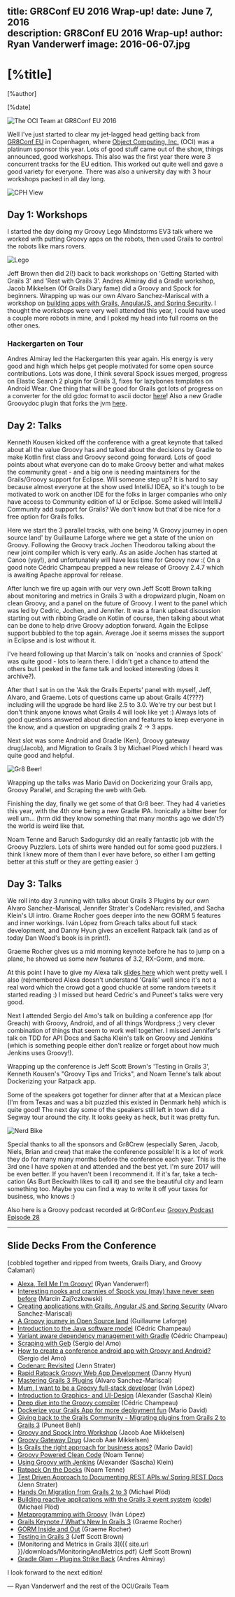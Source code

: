 title: GR8Conf EU 2016 Wrap-up!
date: June 7, 2016  
description: GR8Conf EU 2016 Wrap-up!
author: Ryan Vanderwerf
image: 2016-06-07.jpg   
---

# [%title]

[%author]

[%date] 

![The OCI Team at GR8Conf EU 2016](2016-06-07-img01.jpg)

Well I've just started to clear my jet-lagged head getting back from [GR8Conf EU](http://gr8conf.eu/) in Copenhagen, where [Object Computing, Inc.](https://objectcomputing.com/) (OCI) was a platinum sponsor this year. Lots of good stuff came out of the show, things announced, good workshops. This also was the first year there were 3 concurrent tracks for the EU edition. This worked out quite well and gave a good variety for everyone. There was also a university day with 3 hour workshops packed in all day long.

![CPH View](2016-06-07-img02.jpg)

## Day 1: Workshops

I started the day doing my Groovy Lego Mindstorms EV3 talk where we worked with putting Groovy apps on the robots, then used Grails to control the robots like mars rovers.

![Lego](2016-06-07-img03.jpg)

Jeff Brown then did 2(!) back to back workshops on 'Getting Started with Grails 3' and 'Rest with Grails 3'. Andres Almiray did a Gradle workshop, Jacob Mikkelsen (Of Grails Diary fame) did a Groovy and Spock for beginners. Wrapping up was our own Alvaro Sanchez-Mariscal with a workshop on [building apps with Grails, AngularJS, and Spring Security](http://alvarosanchez.github.io/grails-angularjs-springsecurity-workshop/ "Building Apps with Grails"). I thought the workshops were very well attended this year, I could have used a couple more robots in mine, and I poked my head into full rooms on the other ones.

### Hackergarten on Tour

Andres Almiray led the Hackergarten this year again. His energy is very good and high which helps get people motivated for some open source contributions. Lots was done, I think several Spock issues merged, progress on Elastic Search 2 plugin for Grails 3, fixes for lazybones templates on Android Wear. One thing that will be good for Grails got lots of progress on a converter for the old gdoc format to ascii doctor [here](https://t.co/NA41R1DUjM)! Also a new Gradle Groovydoc plugin that forks the jvm [here](https://t.co/EsFOyuVx7n).

## Day 2: Talks

Kenneth Kousen kicked off the conference with a great keynote that talked about all the value Groovy has and talked about the decisions by Gradle to make Kotlin first class and Groovy second going forward. Lots of good points about what everyone can do to make Groovy better and what makes the community great - and a big one is needing maintainers for the Grails/Groovy support for Eclipse. Will someone step up? It is hard to say because almost everyone at the show used IntelliJ IDEA, so it's tough to be motivated to work on another IDE for the folks in larger companies who only have access to Community edition of IJ or Eclipse. Some asked will IntelliJ Community add support for Grails? We don't know but that'd be nice for a free option for Grails folks.

Here we start the 3 parallel tracks, with one being 'A Groovy journey in open source land' by Guillaume Laforge where we get a state of the union on Groovy. Following the Groovy track Jochen Theodorou talking about the new joint compiler which is very early. As an aside Jochen has started at Canoo (yay!), and unfortunately will have less time for Groovy now :( On a good note Cédric Champeau prepped a new release of Groovy 2.4.7 which is awaiting Apache approval for release.

After lunch we fire up again with our very own Jeff Scott Brown talking about monitoring and metrics in Grails 3 with a dropwizard plugin, Noam on clean Groovy, and a panel on the future of Groovy. I went to the panel which was led by Cedric, Jochen, and Jennifer. It was a frank upbeat discussion starting out with ribbing Gradle on Kotlin of course, then talking about what can be done to help drive Groovy adoption forward. Again the Eclipse support bubbled to the top again. Average Joe it seems misses the support in Eclipse and is lost without it.

I've heard following up that Marcin's talk on 'nooks and crannies of Spock' was quite good - lots to learn there. I didn't get a chance to attend the others but I peeked in the fame talk and looked interesting (does it archive?).

After that I sat in on the 'Ask the Grails Experts' panel with myself, Jeff, Alvaro, and Graeme. Lots of questions came up about Grails 4(????) including will the upgrade be hard like 2.5 to 3.0\. We're try our best but I don't think anyone knows what Grails 4 will look like yet :) Always lots of good questions answered about direction and features to keep everyone in the know, and a question on upgrading grails 2 -> 3 apps.

Next slot was some Android and Gradle (Ken), Groovy gateway drug(Jacob), and Migration to Grails 3 by Michael Ploed which I heard was quite good and helpful.

![Gr8 Beer!](2016-06-07-img04.jpg)

Wrapping up the talks was Mario David on Dockerizing your Grails app, Groovy Parallel, and Scraping the web with Geb.

Finishing the day, finally we get some of that Gr8 beer. They had 4 varieties this year, with the 4th one being a new Gradle IPA. Ironically a bitter beer for well um... (hrm did they know something that many months ago we didn't?) the world is weird like that.

Noam Tenne and Baruch Sadogursky did an really fantastic job with the Groovy Puzzlers. Lots of shirts were handed out for some good puzzlers. I think I knew more of them than I ever have before, so either I am getting better at this stuff or they are getting easier :)

## Day 3: Talks

We roll into day 3 running with talks about Grails 3 Plugins by our own Alvaro Sanchez-Mariscal, Jennifer Strater's CodeNarc revisited, and Sacha Klein's UI intro. Grame Rocher goes deeper into the new GORM 5 features and inner workings. Iván López from Greach talks about full stack development, and Danny Hyun gives an excellent Ratpack talk (and as of today Dan Wood's book is in print!).

Graeme Rocher gives us a mid morning keynote before he has to jump on a plane, he showed us some new features of 3.2, RX-Gorm, and more.

At this point I have to give my Alexa talk [slides here](https://speakerdeck.com/rvanderwerf/alexa-tell-me-im-groovy-gr8conf-dot-eu-2016) which went pretty well. I also (re)membered Alexa doesn't understand 'Grails' well since it's not a real word which the crowd got a good chuckle at some random tweets it started reading :) I missed but heard Cedric's and Puneet's talks were very good.

Next I attended Sergio del Amo's talk on building a conference app (for Greach) with Groovy, Android, and of all things Wordpress ;) very clever combination of things that seem to work well together. I missed Jennifer's talk on TDD for API Docs and Sacha Klein's talk on Groovy and Jenkins (which is something people either don't realize or forget about how much Jenkins uses Groovy!).

Wrapping up the conference is Jeff Scott Brown's 'Testing in Grails 3', Kenneth Kousen's "Groovy Tips and Tricks", and Noam Tenne's talk about Dockerizing your Ratpack app.

Some of the speakers got together for dinner after that at a Mexican place (I'm from Texas and was a bit puzzled this existed in Denmark heh) which is quite good! The next day some of the speakers still left in town did a Segway tour around the city. It looks geeky as heck, but it was pretty fun.

![Nerd Bike](2016-06-07-img05.jpg)

Special thanks to all the sponsors and Gr8Crew (especially Søren, Jacob, Niels, Brian and crew) that make the conference possible! It is a lot of work they do for many many months before the conference each year. This is the 3rd one I have spoken at and attended and the best yet. I'm sure 2017 will be even better. If you haven't been I recommend it. If it's far, take a tech-cation (As Burt Beckwith likes to call it) and see the beautiful city and learn something too. Maybe you can find a way to write it off your taxes for business, who knows :)

Also here is a Groovy podcast recorded at Gr8Conf.eu: [Groovy Podcast Episode 28](https://www.youtube.com/watch?v=Sj9P6_jT9R8)

***

## Slide Decks From the Conference

(cobbled together and ripped from tweets, Grails Diary, and Groovy Calamari)

*   [Alexa, Tell Me I'm Groovy!](https://speakerdeck.com/rvanderwerf/alexa-tell-me-im-groovy-gr8conf-dot-eu-2016) (Ryan Vanderwerf)
*   [Interesting nooks and crannies of Spock you (may) have never seen before](https://speakerdeck.com/szpak/interesting-nooks-and-crannies-of-spock-you-may-have-never-seen-before) (Marcin Zaj?czkowski)
*   [Creating applications with Grails, Angular JS and Spring Security](http://www.slideshare.net/alvarosanchezmariscal/creating-applications-with-grails-angular-js-and-spring-security-62646073) (Alvaro Sanchez-Mariscal)
*   [A Groovy journey in Open Source land](https://speakerdeck.com/glaforge/a-groovy-journey-in-open-source-land) (Guillaume Laforge)
*   [Introduction to the Java software model](http://melix.github.io/gr8conf2016-intro-software-model/#/) (Cédric Champeau)
*   [Variant aware dependency management with Gradle](http://melix.github.io/gr8conf2016-variant-aware-dep-mgmt/#/) (Cédric Champeau)
*   [Scraping with Geb](https://speakerdeck.com/sdelamo/scraping-with-geb) (Sergio del Amo)
*   [How to create a conference android app with Groovy and Android?](https://t.co/2GsyZuq2h8) (Sergio del Amo)
*   [Codenarc Revisited](https://speakerdeck.com/jlstrater/codenarc-revisited-gr8conf-eu-2016) (Jenn Strater)
*   [Rapid Ratpack Groovy Web App Development](https://danhyun.github.io/2016-gr8confeu-rapid-ratpack-groovy/#implementing_individual_todo_chain) (Danny Hyun)
*   [Mastering Grails 3 Plugins](http://www.slideshare.net/alvarosanchezmariscal/mastering-grails-3-plugins-gr8conf-eu-2016) (Alvaro Sanchez-Mariscal)
*   [Mum, I want to be a Groovy full-stack developer](http://www.slideshare.net/ilopmar/gr8conf-2016-mum-i-want-to-be-a-groovy-fullstack-developer) (Iván López)
*   [Introduction to Graphics- and UI-Design](http://de.slideshare.net/sascha_klein/introduction-to-graphics-and-uidesign) (Alexander (Sascha) Klein)
*   [Deep dive into the Groovy compiler](http://melix.github.io/gr8conf2016-deepdive-groovy-compiler/#/) (Cédric Champeau)
*   [Dockerize your Grails App for more deployment fun](https://speakerdeck.com/mariodavid/dockerize-your-grails-app-for-more-deployment-fun-gr8conf-eu-2016) (Mario David)
*   [Giving back to the Grails Community - Migrating plugins from Grails 2 to Grails 3](https://speakerdeck.com/behl/giving-back-to-the-grails-community-migrating-plugins-from-grails-2-to-grails-3) (Puneet Behl)
*   [Groovy and Spock Intro Workshop](http://imada.sdu.dk/~jamik/gr8conf-2016/workshop/#/) (Jacob Aae Mikkelsen)
*   [Groovy Gateway Drug](http://imada.sdu.dk/~jamik/gr8conf-2016/groovy-gateway-drugs/#/) (Jacob Aae Mikkelsen)
*   [Is Grails the right approach for business apps?](https://speakerdeck.com/mariodavid/is-grails-the-right-approach-for-business-apps-gr8conf-eu-2016) (Mario David)
*   [Groovy Powered Clean Code](http://www.slideshare.net/gr8conf/groovy-powered-clean-code) (Noam Tenne)
*   [Using Groovy with Jenkins](http://de.slideshare.net/sascha_klein/using-groovy-with-jenkins) (Alexander (Sascha) Klein)
*   [Ratpack On the Docks](http://www.slideshare.net/gr8conf/ratpack-on-the-docks) (Noam Tenne)
*   [Test Driven Approach to Documenting REST APIs w/ Spring REST Docs](https://speakerdeck.com/jlstrater/a-test-driven-approach-to-documenting-restful-apis-with-spring-rest-docs-gr8conf-eu-2016) (Jenn Strater)
*   [Hands On Migration from Grails 2 to 3](https://www.innoq.com/de/talks/2016/06/hands-on-migration-grails-2-to-3/) (Michael Plöd)
*   [Building reactive applications with the Grails 3 event system](https://www.innoq.com/de/talks/2016/06/reactive-applications-with-grails3/) ([code](https://github.com/mploed/grails-event-example)) (Michael Plöd)
*   [Metaprogramming with Groovy](http://www.slideshare.net/ilopmar/gr8conf-2016-metaprogramming-with-groovy) (Iván López)
*   [Grails Keynote / What's New In Grails 3](http://www.slideshare.net/graemerocher/gr8conf-2016-whats-new-in-grails-3) (Graeme Rocher)
*   [GORM Inside and Out](http://www.slideshare.net/graemerocher/gr8conf-2016-gorm-inside-and-out) (Graeme Rocher)
*   [Testing in Grails 3](http://jeffbrown.github.io/testingdemo/) (Jeff Scott Brown)
*   [Monitoring and Metrics in Grails 3]({{ site.url }}/downloads/MonitoringAndMetrics.pdf) (Jeff Scott Brown)
*   [Gradle Glam - Plugins Strike Back](http://www.slideshare.net/aalmiray/gradle-glam-plugis-strike-back) (Andres Almiray)

I look forward to the next edition! 

— Ryan Vanderwerf and the rest of the OCI/Grails Team